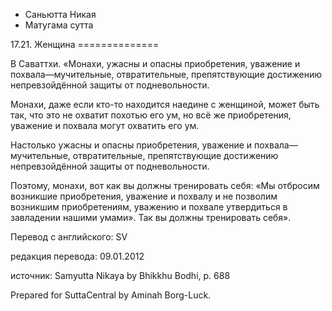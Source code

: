 









* Саньютта Никая
* Матугама сутта


17\.21\. Женщина
\=\=\=\=\=\=\=\=\=\=\=\=\=\=



В Саваттхи\. «Монахи, ужасны и опасны приобретения, уважение и похвала—мучительные, отвратительные, препятствующие достижению непревзойдённой защиты от подневольности\.


Монахи, даже если кто\-то находится наедине с женщиной, может быть так, что это не охватит похотью его ум, но всё же приобретения, уважение и похвала могут охватить его ум\.


Настолько ужасны и опасны приобретения, уважение и похвала—мучительные, отвратительные, препятствующие достижению непревзойдённой защиты от подневольности\.


Поэтому, монахи, вот как вы должны тренировать себя: «Мы отбросим возникшие приобретения, уважение и похвалу и не позволим возникшим приобретениям, уважению и похвале утвердиться в завладении нашими умами»\. Так вы должны тренировать себя»\.



Перевод с английского: SV


редакция перевода: 09\.01\.2012


источник: Samyutta Nikaya by Bhikkhu Bodhi, p\. 688


Prepared for SuttaCentral by Aminah Borg\-Luck\.






